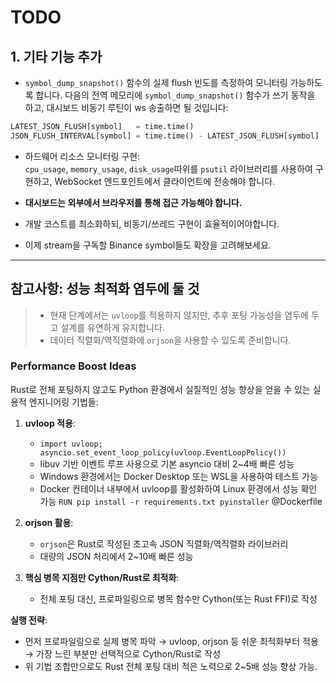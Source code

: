 # TODO

## **1. 기타 기능 추가**
- `symbol_dump_snapshot()` 함수의 실제 flush 빈도를 측정하여 모니터링 가능하도록 합니다. 다음의 전역 메모리에 `symbol_dump_snapshot()` 함수가 쓰기 동작을 하고, 대시보드 비동기 루틴이 ws 송출하면 될 것입니다:
```python
LATEST_JSON_FLUSH[symbol]   = time.time()
JSON_FLUSH_INTERVAL[symbol] = time.time() - LATEST_JSON_FLUSH[symbol]
```
- 하드웨어 리소스 모니터링 구현:  
	`cpu_usage`, `memory_usage`, `disk_usage`따위를 `psutil` 라이브러리를 사용하여 구현하고, WebSocket 엔드포인트에서 클라이언트에 전송해야 합니다.

- **대시보드는 외부에서 브라우저를 통해 접근 가능해야 합니다.**
- 개발 코스트를 최소화하되, 비동기/쓰레드 구현이 효율적이어야합니다.
- 이제 stream을 구독할 Binance symbol들도 확장을 고려해보세요.

---
## 참고사항: 성능 최적화 염두에 둘 것
> - 현재 단계에서는 `uvloop`를 적용하지 않지만, 추후 포팅 가능성을 염두에 두고 설계를 유연하게 유지합니다.  
> - 데이터 직렬화/역직렬화에 `orjson`을 사용할 수 있도록 준비합니다.
### Performance Boost Ideas
Rust로 전체 포팅하지 않고도 Python 환경에서 실질적인 성능 향상을 얻을 수 있는 실용적 엔지니어링 기법들:

1. **uvloop 적용**:
   - `import uvloop; asyncio.set_event_loop_policy(uvloop.EventLoopPolicy())`
   - libuv 기반 이벤트 루프 사용으로 기본 asyncio 대비 2~4배 빠른 성능
   - Windows 환경에서는 Docker Desktop 또는 WSL을 사용하여 테스트 가능
   - Docker 컨테이너 내부에서 uvloop를 활성화하여 Linux 환경에서 성능 확인 가능
     `RUN pip install -r requirements.txt pyinstaller` @Dockerfile

2. **orjson 활용**:
   - `orjson`은 Rust로 작성된 초고속 JSON 직렬화/역직렬화 라이브러리
   - 대량의 JSON 처리에서 2~10배 빠른 성능

3. **핵심 병목 지점만 Cython/Rust로 최적화**:
   - 전체 포팅 대신, 프로파일링으로 병목 함수만 Cython(또는 Rust FFI)로 작성

**실행 전략**:
- 먼저 프로파일링으로 실제 병목 파악 → uvloop, orjson 등 쉬운 최적화부터 적용 → 가장 느린 부분만 선택적으로 Cython/Rust로 작성
- 위 기법 조합만으로도 Rust 전체 포팅 대비 적은 노력으로 2~5배 성능 향상 가능.
